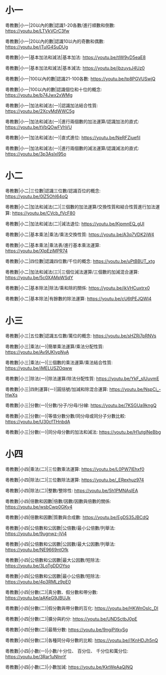 # 小一

粵教數|小一|20以內的數|認識1-20各數/進行順數和倒數: https://youtu.be/LTVkVCrC3fw


粵教數|小一|20以內的數|認識10以內的奇數和偶數: https://youtu.be/jTulG4SuDUg


粵教數|小一|基本加法和減法|基本加法: https://youtu.be/tlW9yD5eaE8


粵教數|小一|基本加法和減法|基本減法: https://youtu.be/jbzuysJ4Uz0


粵教數|小一|100以內的數|認識21-100各數: https://youtu.be/tp8PGVUSwjQ


粵教數|小一|100以內的數|認識個位和十位的概念: https://youtu.be/b74Jwx2xWMg


粵教數|小一|加法和減法(一)|認識加法結合性質: https://youtu.be/2XcyMdWWC5g


粵教數|小一|加法和減法(一)|進行兩個數的加法運算/認識加法的直式: https://youtu.be/tVbQOwFVhVU


粵教數|小一|加法和減法(一)|直式進位: https://youtu.be/NeRFZiuefiI


粵教數|小一|加法和減法(一)|進行兩個數的減法運算/認識減法的直式: https://youtu.be/3p3AsIxl95o


# 小二

粵教數|小二|三位數|認識三位數/認識百位的概念: https://youtu.be/0lZ5Ohl64oQ


粵教數|小二|加法和減法(二)|三個數的加法運算/交換性質和結合性質進行加法運算: https://youtu.be/CVcb_fVcF80


粵教數|小二|加法和減法(二)|減法退位: https://youtu.be/KjpmnEQ_gUI


粵教數|小二|基本乘法|乘法/乘法交換性質: https://youtu.be/A3q7VDK2jW4


粵教數|小二|基本乘法|乘法表/進行基本乘法運算: https://youtu.be/XlpEziMPR74


粵教數|小二|四位數|認識四位數/千位的概念: https://youtu.be/uPtBBUT_xtg


粵教數|小二|加法和減法(三)|三個位減法運算/三個數的加減混合運算: https://youtu.be/5c0XAMpWSdY


粵教數|小二|基本除法|除法/乘和除的關係: https://youtu.be/ikVHCuxtrx0


粵教數|小二|基本除法|有餘數的除法運算: https://youtu.be/cU6tPEJQWI4

# 小三

粵教數|小三|五位數|認識五位數/萬位的概念: https://youtu.be/sHZRi7pRNVs


粵教數|小三|乘法(一)|簡單乘法運算/乘法分配性質: https://youtu.be/Av9UKlvpNyA


粵教數|小三|乘法(一)|三個數的乘法運算/乘法結合性質: https://youtu.be/iMELUSZOqww


粵教數|小三|除法(一)|除法運算/除法分配性質: https://youtu.be/YkF_slUuvmE


粵教數|小三|四則運算(一)|圓括號/加減和除混合運算: https://youtu.be/NspCi_-HwXs


粵教數|小三|分數(一)|分數/分子/分母/分線: https://youtu.be/7KSGUa9kngQ


粵教數|小三|分數(一)|等值分數分數/同分母或同分子分數比較: https://youtu.be/U30cfTHnbdA


粵教數|小三|分數(一)|同分母分數的加法和減法: https://youtu.be/H1utgINeBbg


# 小四

粵教數|小四|乘法(二)|三位數乘法運算: https://youtu.be/L0PW7lEhxf0


粵教數|小四|除法(二)|三位數除法運算: https://youtu.be/_ERexhuz974


粵教數|小四|除法(二)|整數/整除性: https://youtu.be/5h1PMNAslEA


粵教數|小四|倍數和因數|倍數/因數/因數與倍數的關係: https://youtu.be/wsbCwp0GKy4


粵教數|小四|倍數和因數|質數與合成數: https://youtu.be/EgDS35JBCdQ


粵教數|小四|公倍數和公因數|公倍數/最小公倍數/列舉法: https://youtu.be/9ugnwz-jVi4


粵教數|小四|公倍數和公因數|公因數/最大公因數/列舉法: https://youtu.be/NE9669ntOfk


粵教數|小四|公倍數和公因數|最大公因數/短除法: https://youtu.be/3LoTgDDOYso


粵教數|小四|公倍數和公因數|最小公倍數/短除法: https://youtu.be/4p3RMLz9pE0


粵教數|小四|分數(二)|真分數、假分數和帶分數: https://youtu.be/aAKeG9JBUJk


粵教數|小四|分數(二)|假分數與帶分數的互化: https://youtu.be/HKWnOsIc_DI


粵教數|小四|分數(二)|擴分與約分: https://youtu.be/UNDSctbJ0pE


粵教數|小四|分數(二)|最簡分數: https://youtu.be/9ngiPjtkySg


粵教數|小四|分數(二)|各種同分母分數的比較: https://youtu.be/i1KnHDJh5nQ


粵教數|小四|小數(一)|小數/十分位、 百分位、 千分位和萬分位: https://youtu.be/3Rar1uNlnnY


粵教數|小四|小數(二)|小數加減: https://youtu.be/KktWeAaQjNQ

